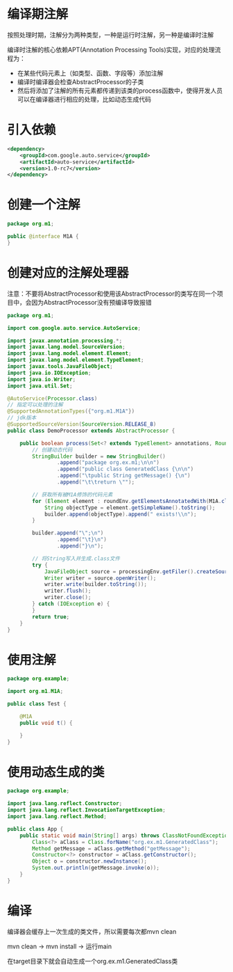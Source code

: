 # 编译期注解

按照处理时期，注解分为两种类型，一种是运行时注解，另一种是编译时注解

编译时注解的核心依赖APT(Annotation Processing Tools)实现，对应的处理流程为：

- 在某些代码元素上（如类型、函数、字段等）添加注解
- 编译时编译器会检查AbstractProcessor的子类
- 然后将添加了注解的所有元素都传递到该类的process函数中，使得开发人员可以在编译器进行相应的处理，比如动态生成代码

# 引入依赖

```xml
<dependency>
    <groupId>com.google.auto.service</groupId>
    <artifactId>auto-service</artifactId>
    <version>1.0-rc7</version>
</dependency>
```

# 创建一个注解

```java
package org.m1;

public @interface M1A {
}
```

# 创建对应的注解处理器

注意：不要将AbstractProcessor和使用该AbstractProcessor的类写在同一个项目中，会因为AbstractProcessor没有预编译导致报错

```java
package org.m1;

import com.google.auto.service.AutoService;

import javax.annotation.processing.*;
import javax.lang.model.SourceVersion;
import javax.lang.model.element.Element;
import javax.lang.model.element.TypeElement;
import javax.tools.JavaFileObject;
import java.io.IOException;
import java.io.Writer;
import java.util.Set;

@AutoService(Processor.class)
// 指定可以处理的注解
@SupportedAnnotationTypes({"org.m1.M1A"})
// jdk版本
@SupportedSourceVersion(SourceVersion.RELEASE_8)
public class DemoProcessor extends AbstractProcessor {

    public boolean process(Set<? extends TypeElement> annotations, RoundEnvironment roundEnv) {
        // 创建动态代码
        StringBuilder builder = new StringBuilder()
                .append("package org.ex.m1;\n\n")
                .append("public class GeneratedClass {\n\n")
                .append("\tpublic String getMessage() {\n")
                .append("\t\treturn \"");

        // 获取所有被M1A修饰的代码元素
        for (Element element : roundEnv.getElementsAnnotatedWith(M1A.class)) {
            String objectType = element.getSimpleName().toString();
            builder.append(objectType).append(" exists!\\n");
        }

        builder.append("\";\n")
                .append("\t}\n")
                .append("}\n");

        // 将String写入并生成.class文件
        try {
            JavaFileObject source = processingEnv.getFiler().createSourceFile("org.ex.m1.GeneratedClass");
            Writer writer = source.openWriter();
            writer.write(builder.toString());
            writer.flush();
            writer.close();
        } catch (IOException e) {
        }
        return true;
    }
}
```

# 使用注解

```java
package org.example;

import org.m1.M1A;

public class Test {

    @M1A
    public void t() {

    }
}
```

# 使用动态生成的类

```java
package org.example;

import java.lang.reflect.Constructor;
import java.lang.reflect.InvocationTargetException;
import java.lang.reflect.Method;

public class App {
    public static void main(String[] args) throws ClassNotFoundException, NoSuchMethodException, InvocationTargetException, InstantiationException, IllegalAccessException {
        Class<?> aClass = Class.forName("org.ex.m1.GeneratedClass");
        Method getMessage = aClass.getMethod("getMessage");
        Constructor<?> constructor = aClass.getConstructor();
        Object o = constructor.newInstance();
        System.out.println(getMessage.invoke(o));
    }
}
```

# 编译

编译器会缓存上一次生成的类文件，所以需要每次都mvn clean

mvn clean -> mvn install -> 运行main

在target目录下就会自动生成一个org.ex.m1.GeneratedClass类
